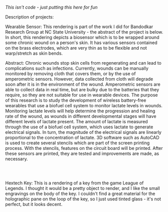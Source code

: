 *This isn't code - just putting this here for fun*

Description of projects:

Wearable Sensor: This rendering is part of the work I did for Bandodkar Research Group at NC State University - the abstract of the project is below. In short, this rendering depicts a biosensor which is to be wrapped around some chronic wound on a person's skin. It has various sensors contained on the brass electrodes, which are very thin as to be flexible and not warp/stretch as skin bends.

Abstract:
Chronic wounds stop skin cells from regenerating and can lead to complications such as infections. Currently, wounds can be manually monitored by removing cloth that covers them, or by the use of amperometric sensors. However, data collected from cloth will degrade soon after it is in the environment of the wound. Amperometric sensors are able to collect data in real time, but are bulky due to the batteries that they require, so they are not suitable for use in wearable devices. The purpose of this research is to study the development of wireless battery-free wearables that use a biofuel cell system to monitor lactate levels in wounds. Monitoring lactate levels will help determine the progression and healing rate of the wound, as wounds in different developmental stages will have different levels of lactate present. The amount of lactate is measured through the use of a biofuel cell system, which uses lactate to generate electrical signals. In turn, the magnitude of the electrical signals are linearly proportional to the concentration of lactate. 3D software such as AutoCAD is used to create several stencils which are part of the screen printing process. With the stencils, features on the circuit board will be printed. After these sensors are printed, they are tested and improvements are made, as necessary.
<pre>


</pre>
Hextech Key: This is a rendering of a key from the game League of Legends. I thought it would be a pretty object to render, and I like the small engravings on the body of the key. I couldn't find a great material for the holographic pane on the loop of the key, so I just used tinted glass - it's not perfect, but it looks decent.

